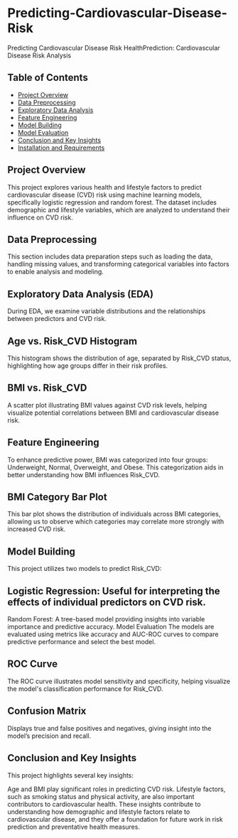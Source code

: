# Predicting-Cardiovascular-Disease-Risk
Predicting Cardiovascular Disease Risk
HealthPrediction: Cardiovascular Disease Risk Analysis
<!-- Replace with a banner image link if available -->

## Table of Contents
- [ Project Overview](#overview)
- [Data Preprocessing](#data-preprocessing)
- [Exploratory Data Analysis](#exploratory-data-analysis)
- [Feature Engineering](#feature-engineering)
- [Model Building](#model-building)
- [Model Evaluation](#model-evaluation)
- [Conclusion and Key Insights](#conclusion-and-key-insights)
- [Installation and Requirements](#installation-and-requirements)


## Project Overview
This project explores various health and lifestyle factors to predict cardiovascular disease (CVD) risk using machine learning models, specifically logistic regression and random forest. The dataset includes demographic and lifestyle variables, which are analyzed to understand their influence on CVD risk.

## Data Preprocessing
This section includes data preparation steps such as loading the data, handling missing values, and transforming categorical variables into factors to enable analysis and modeling.

## Exploratory Data Analysis (EDA)
During EDA, we examine variable distributions and the relationships between predictors and CVD risk.

## Age vs. Risk_CVD Histogram
This histogram shows the distribution of age, separated by Risk_CVD status, highlighting how age groups differ in their risk profiles.

<!-- Replace with actual link to image -->

## BMI vs. Risk_CVD
A scatter plot illustrating BMI values against CVD risk levels, helping visualize potential correlations between BMI and cardiovascular disease risk.

<!-- Replace with actual link to image -->

## Feature Engineering
To enhance predictive power, BMI was categorized into four groups: Underweight, Normal, Overweight, and Obese. This categorization aids in better understanding how BMI influences Risk_CVD.

## BMI Category Bar Plot
This bar plot shows the distribution of individuals across BMI categories, allowing us to observe which categories may correlate more strongly with increased CVD risk.

<!-- Replace with actual link to image -->

## Model Building
This project utilizes two models to predict Risk_CVD:

## Logistic Regression: Useful for interpreting the effects of individual predictors on CVD risk.
Random Forest: A tree-based model providing insights into variable importance and predictive accuracy.
Model Evaluation
The models are evaluated using metrics like accuracy and AUC-ROC curves to compare predictive performance and select the best model.

## ROC Curve
The ROC curve illustrates model sensitivity and specificity, helping visualize the model's classification performance for Risk_CVD.

<!-- Replace with actual link to ROC image -->

## Confusion Matrix
Displays true and false positives and negatives, giving insight into the model’s precision and recall.

<!-- Replace with actual link to confusion matrix image -->

## Conclusion and Key Insights
This project highlights several key insights:

Age and BMI play significant roles in predicting CVD risk.
Lifestyle factors, such as smoking status and physical activity, are also important contributors to cardiovascular health.
These insights contribute to understanding how demographic and lifestyle factors relate to cardiovascular disease, and they offer a foundation for future work in risk prediction and preventative health measures.
